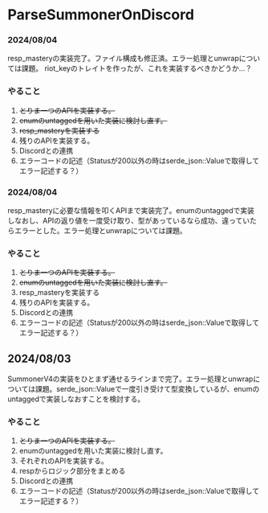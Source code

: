 # ParseSummonerOnDiscord

### 2024/08/04
resp_masteryの実装完了。ファイル構成も修正済。エラー処理とunwrapについては課題。
riot_keyのトレイトを作ったが、これを実装するべきかどうか...？

### やること
1. ~~とりま一つのAPIを実装する。~~
2. ~~enumのuntaggedを用いた実装に検討し直す。~~
3. ~~resp_masteryを実装する~~
4. 残りのAPIを実装する。
5. Discordとの連携
6. エラーコードの記述（Statusが200以外の時はserde_json::Valueで取得してエラー記述する？）

### 2024/08/04
resp_masteryに必要な情報を叩くAPIまで実装完了。enumのuntaggedで実装しなおし、APIの返り値を一度受け取り、型があっているなら成功、違っていたらエラーとした。エラー処理とunwrapについては課題。

### やること
1. ~~とりま一つのAPIを実装する。~~
2. ~~enumのuntaggedを用いた実装に検討し直す。~~
3. resp_masteryを実装する
4. 残りのAPIを実装する。
5. Discordとの連携
6. エラーコードの記述（Statusが200以外の時はserde_json::Valueで取得してエラー記述する？）

## 2024/08/03
SummonerV4の実装をひとまず通せるラインまで完了。エラー処理とunwrapについては課題。serde_json::Valueで一度引き受けて型変換しているが、enumのuntaggedで実装しなおすことを検討する。

### やること
1. ~~とりま一つのAPIを実装する。~~
2. enumのuntaggedを用いた実装に検討し直す。
3. それぞれのAPIを実装する。
4. respからロジック部分をまとめる
5. Discordとの連携
6. エラーコードの記述（Statusが200以外の時はserde_json::Valueで取得してエラー記述する？）
